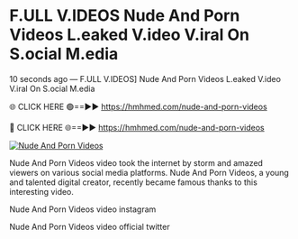 # F.ULL V.IDEOS Nude And Porn Videos L.eaked V.ideo V.iral On S.ocial M.edia

10 seconds ago — F.ULL V.IDEOS] Nude And Porn Videos L.eaked V.ideo V.iral On S.ocial M.edia

🌐 CLICK HERE 🟢==►► https://hmhmed.com/nude-and-porn-videos

🔴 CLICK HERE 🌐==►► https://hmhmed.com/nude-and-porn-videos

[![Nude And Porn Videos](https://i.imgur.com/dJHk4Zq.gif)](https://hmhmed.com/nude-and-porn-videos)

Nude And Porn Videos video took the internet by storm and amazed viewers on various social media platforms. Nude And Porn Videos, a young and talented digital creator, recently became famous thanks to this interesting video.

Nude And Porn Videos video instagram

Nude And Porn Videos video official twitter
